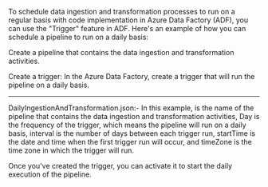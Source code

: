 To schedule data ingestion and transformation processes to run on a regular basis with code implementation in Azure Data Factory (ADF), you can use the "Trigger" feature in ADF. Here's an example of how you can schedule a pipeline to run on a daily basis:

Create a pipeline that contains the data ingestion and transformation activities.

Create a trigger: In the Azure Data Factory, create a trigger that will run the pipeline on a daily basis.

----------

DailyIngestionAndTransformation.json:-
In this example, <pipelineName> is the name of the pipeline that contains the data ingestion and transformation activities, Day is the frequency of the trigger, which means the pipeline will run on a daily basis, interval is the number of days between each trigger run, startTime is the date and time when the first trigger run will occur, and timeZone is the time zone in which the trigger will run.

Once you've created the trigger, you can activate it to start the daily execution of the pipeline.